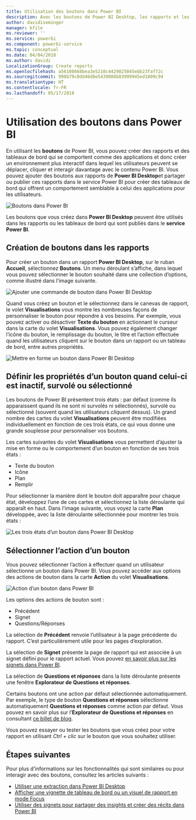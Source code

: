 ```yaml
---
title: Utilisation des boutons dans Power BI
description: Avec les boutons de Power BI Desktop, les rapports et les tableaux de bord se comportent comme des applications et les utilisateurs peuvent interagir davantage
author: davidiseminger
manager: kfile
ms.reviewer: ''
ms.service: powerbi
ms.component: powerbi-service
ms.topic: conceptual
ms.date: 04/04/2018
ms.author: davidi
LocalizationGroup: Create reports
ms.openlocfilehash: a56108668bea3e5210c4429825045ebb23faf72c
ms.sourcegitcommit: 998b79c0dd46d0e5439888b83999945ed1809c94
ms.translationtype: HT
ms.contentlocale: fr-FR
ms.lasthandoff: 05/17/2018
---
```

# <a name="using-buttons-in-power-bi"></a>Utilisation des boutons dans Power BI
En utilisant les **boutons** de Power BI, vous pouvez créer des rapports et des tableaux de bord qui se comportent comme des applications et donc créer un environnement plus interactif dans lequel les utilisateurs peuvent se déplacer, cliquer et interagir davantage avec le contenu Power BI. Vous pouvez ajouter des boutons aux rapports de **Power BI Desktop**et partager ou publier ces rapports dans le service Power BI pour créer des tableaux de bord qui offrent un comportement semblable à celui des applications pour les utilisateurs.

![Boutons dans Power BI](media/desktop-buttons/desktop-buttons_01.png)

Les boutons que vous créez dans **Power BI Desktop** peuvent être utilisés dans les rapports ou les tableaux de bord qui sont publiés dans le **service Power BI**.

## <a name="creating-buttons-in-reports"></a>Création de boutons dans les rapports
Pour créer un bouton dans un rapport **Power BI Desktop**, sur le ruban **Accueil**, sélectionnez **Boutons**. Un menu déroulant s’affiche, dans lequel vous pouvez sélectionner le bouton souhaité dans une collection d’options, comme illustré dans l’image suivante. 

![Ajouter une commande de bouton dans Power BI Desktop](media/desktop-buttons/desktop-buttons_02.png)

Quand vous créez un bouton et le sélectionnez dans le canevas de rapport, le volet **Visualisations** vous montre les nombreuses façons de personnaliser le bouton pour répondre à vos besoins. Par exemple, vous pouvez activer ou désactiver **Texte du bouton** en actionnant le curseur dans la carte du volet **Visualisations**. Vous pouvez également changer l’icône du bouton, le remplissage du bouton, le titre et l’action effectuée quand les utilisateurs cliquent sur le bouton dans un rapport ou un tableau de bord, entre autres propriétés.

![Mettre en forme un bouton dans Power BI Desktop](media/desktop-buttons/desktop-buttons_03.png)

## <a name="set-button-properties-when-idle-hovered-over-or-selected"></a>Définir les propriétés d’un bouton quand celui-ci est inactif, survolé ou sélectionné

Les boutons de Power BI présentent trois états : par défaut (comme ils apparaissent quand ils ne sont ni survolés ni sélectionnés), survolé ou sélectionné (souvent quand les utilisateurs *cliquent* dessus). Un grand nombre des cartes du volet **Visualisations** peuvent être modifiées individuellement en fonction de ces trois états, ce qui vous donne une grande souplesse pour personnaliser vos boutons.

Les cartes suivantes du volet **Visualisations** vous permettent d’ajuster la mise en forme ou le comportement d’un bouton en fonction de ses trois états :

* Texte du bouton
* Icône
* Plan
* Remplir

Pour sélectionner la manière dont le bouton doit apparaître pour chaque état, développez l’une de ces cartes et sélectionnez la liste déroulante qui apparaît en haut. Dans l’image suivante, vous voyez la carte **Plan** développée, avec la liste déroulante sélectionnée pour montrer les trois états :

![Les trois états d’un bouton dans Power BI Desktop](media/desktop-buttons/desktop-buttons_04.png)


## <a name="select-the-action-for-a-button"></a>Sélectionner l’action d’un bouton

Vous pouvez sélectionner l’action à effectuer quand un utilisateur sélectionne un bouton dans Power BI. Vous pouvez accéder aux options des actions de bouton dans la carte **Action** du volet **Visualisations**.

![Action d’un bouton dans Power BI](media/desktop-buttons/desktop-buttons_05.png)

Les options des actions de bouton sont :

* Précédent
* Signet
* Questions/Réponses

La sélection de **Précédent** renvoie l’utilisateur à la page précédente du rapport. C’est particulièrement utile pour les pages d’exploration.

La sélection de **Signet** présente la page de rapport qui est associée à un signet défini pour le rapport actuel. Vous pouvez [en savoir plus sur les signets dans Power BI](desktop-bookmarks.md). 

La sélection de **Questions et réponses** dans la liste déroulante présente une fenêtre **Explorateur de Questions et réponses**. 

Certains boutons ont une action par défaut sélectionnée automatiquement. Par exemple, le type de bouton **Questions et réponses** sélectionne automatiquement **Questions et réponses** comme action par défaut. Vous pouvez en savoir plus sur l’**Explorateur de Questions et réponses** en consultant [ce billet de blog](https://powerbi.microsoft.com/blog/power-bi-desktop-april-2018-feature-summary/#Q&AExplorer).

Vous pouvez essayer ou tester les boutons que vous créez pour votre rapport en utilisant *Ctrl + clic* sur le bouton que vous souhaitez utiliser. 

## <a name="next-steps"></a>Étapes suivantes
Pour plus d’informations sur les fonctionnalités qui sont similaires ou pour interagir avec des boutons, consultez les articles suivants :

* [Utiliser une extraction dans Power BI Desktop](desktop-drillthrough.md)
* [Afficher une vignette de tableau de bord ou un visuel de rapport en mode Focus](service-focus-mode.md)
* [Utiliser des signets pour partager des insights et créer des récits dans Power BI](desktop-bookmarks.md)

